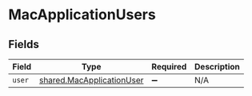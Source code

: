 # MacApplicationUsers


## Fields

| Field                                                                         | Type                                                                          | Required                                                                      | Description                                                                   |
| ----------------------------------------------------------------------------- | ----------------------------------------------------------------------------- | ----------------------------------------------------------------------------- | ----------------------------------------------------------------------------- |
| `user`                                                                        | [shared.MacApplicationUser](../../../sdk/models/shared/macapplicationuser.md) | :heavy_minus_sign:                                                            | N/A                                                                           |